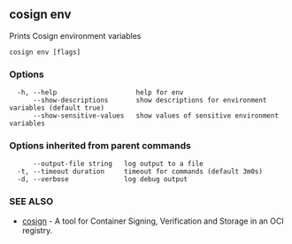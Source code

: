 ## cosign env

Prints Cosign environment variables

```
cosign env [flags]
```

### Options

```
  -h, --help                    help for env
      --show-descriptions       show descriptions for environment variables (default true)
      --show-sensitive-values   show values of sensitive environment variables
```

### Options inherited from parent commands

```
      --output-file string   log output to a file
  -t, --timeout duration     timeout for commands (default 3m0s)
  -d, --verbose              log debug output
```

### SEE ALSO

* [cosign](cosign.md)	 - A tool for Container Signing, Verification and Storage in an OCI registry.

